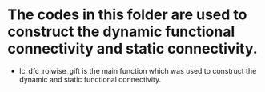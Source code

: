 # The codes in this folder are used to construct the dynamic functional connectivity and static connectivity.
- lc_dfc_roiwise_gift is the main function which was used to construct the dynamic and static functional connectivity.
